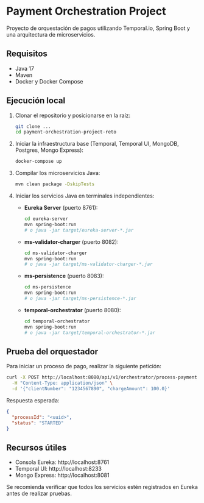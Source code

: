 # Payment Orchestration Project

Proyecto de orquestación de pagos utilizando Temporal.io, Spring Boot y una arquitectura de microservicios.

## Requisitos

- Java 17
- Maven
- Docker y Docker Compose

## Ejecución local

1. Clonar el repositorio y posicionarse en la raíz:

   ```bash
   git clone ...
   cd payment-orchestration-project-reto
   ```

2. Iniciar la infraestructura base (Temporal, Temporal UI, MongoDB, Postgres, Mongo Express):

   ```bash
   docker-compose up
   ```

3. Compilar los microservicios Java:

   ```bash
   mvn clean package -DskipTests
   ```

4. Iniciar los servicios Java en terminales independientes:

   - **Eureka Server** (puerto 8761):
     ```bash
     cd eureka-server
     mvn spring-boot:run
     # o java -jar target/eureka-server-*.jar
     ```
   - **ms-validator-charger** (puerto 8082):
     ```bash
     cd ms-validator-charger
     mvn spring-boot:run
     # o java -jar target/ms-validator-charger-*.jar
     ```
   - **ms-persistence** (puerto 8083):
     ```bash
     cd ms-persistence
     mvn spring-boot:run
     # o java -jar target/ms-persistence-*.jar
     ```
   - **temporal-orchestrator** (puerto 8080):
     ```bash
     cd temporal-orchestrator
     mvn spring-boot:run
     # o java -jar target/temporal-orchestrator-*.jar
     ```

## Prueba del orquestador

Para iniciar un proceso de pago, realizar la siguiente petición:

```bash
curl -X POST http://localhost:8080/api/v1/orchestrator/process-payment \
  -H "Content-Type: application/json" \
  -d '{"clientNumber": "1234567890", "chargeAmount": 100.0}'
```

Respuesta esperada:

```json
{
  "processId": "<uuid>",
  "status": "STARTED"
}
```

## Recursos útiles

- Consola Eureka: http://localhost:8761
- Temporal UI: http://localhost:8233
- Mongo Express: http://localhost:8081

Se recomienda verificar que todos los servicios estén registrados en Eureka antes de realizar pruebas.
